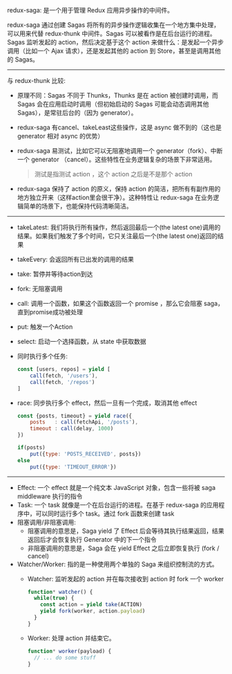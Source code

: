 redux-saga: 是一个用于管理 Redux 应用异步操作的中间件。

redux-saga 通过创建 Sagas 将所有的异步操作逻辑收集在一个地方集中处理，可以用来代替 redux-thunk 中间件。Sagas 可以被看作是在后台运行的进程。Sagas 监听发起的 action，然后决定基于这个 action 来做什么：是发起一个异步调用（比如一个 Ajax 请求），还是发起其他的 action 到 Store，甚至是调用其他的 Sagas。

*********

与 redux-thunk 比较:

* 原理不同：Sagas 不同于 Thunks，Thunks 是在 action 被创建时调用，而 Sagas 会在应用启动时调用（但初始启动的 Sagas 可能会动态调用其他 Sagas），是常驻后台的（因为 generator）。

* redux-saga 有cancel、takeLeast这些操作，这是 async 做不到的（这也是 generator 相对 async 的优势）

* redux-saga 易测试，比如它可以无阻塞地调用一个 generator（fork）、中断一个 generator （cancel）。这些特性在业务逻辑复杂的场景下非常适用。

    > 测试是指测试 action ，这个 action 之后是不是那个 action

* redux-saga 保持了 action 的原义，保持 action 的简洁，把所有有副作用的地方独立开来（这样action里会很干净）。这种特性让 redux-saga 在业务逻辑简单的场景下，也能保持代码清晰简洁。

***************

* takeLatest: 我们将执行所有操作，然后返回最后一个(the latest one)调用的结果。如果我们触发了多个时间，它只关注最后一个(the latest one)返回的结果
* takeEvery: 会返回所有已出发的调用的结果
* take: 暂停并等待action到达
* fork: 无阻塞调用
* call: 调用一个函数，如果这个函数返回一个 promise ，那么它会阻塞 saga，直到promise成功被处理
* put: 触发一个Action
* select: 启动一个选择函数，从 state 中获取数据
* 同时执行多个任务:
    
    ```js
    const [users, repos] = yield [
        call(fetch, '/users'),
        call(fetch, '/repos')
    ]
    ```    

* race: 同步执行多个 effect，然后一旦有一个完成，取消其他 effect

    ```js
    const {posts, timeout} = yield race({
        posts   : call(fetchApi, '/posts'),
        timeout : call(delay, 1000)
    })

    if(posts)
        put({type: 'POSTS_RECEIVED', posts})
    else
        put({type: 'TIMEOUT_ERROR'})
    ```

********

* Effect: 一个 effect 就是一个纯文本 JavaScript 对象，包含一些将被 saga middleware 执行的指令
* Task: 一个 task 就像是一个在后台运行的进程。在基于 redux-saga 的应用程序中，可以同时运行多个 task。通过 fork 函数来创建 task
* 阻塞调用/非阻塞调用: 
    * 阻塞调用的意思是，Saga yield 了 Effect 后会等待其执行结果返回，结果返回后才会恢复执行 Generator 中的下一个指令
    * 非阻塞调用的意思是，Saga 会在 yield Effect 之后立即恢复执行 (fork / cancel)
* Watcher/Worker: 指的是一种使用两个单独的 Saga 来组织控制流的方式。
    * Watcher: 监听发起的 action 并在每次接收到 action 时 fork 一个 worker

        ```js
        function* watcher() {
          while(true) {
            const action = yield take(ACTION)
            yield fork(worker, action.payload)
          }
        }
        ```
        
    * Worker: 处理 action 并结束它。

        ```js
        function* worker(payload) {
          // ... do some stuff
        }
        ```





